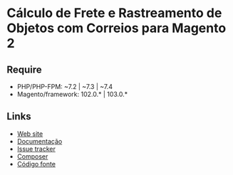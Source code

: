 # Cálculo de Frete e Rastreamento de Objetos com Correios para Magento 2

## Require
* PHP/PHP-FPM: ~7.2 | ~7.3 | ~7.4
* Magento/framework: 102.0.* | 103.0.*

## Links

* [Web site](https://www.eloom.com.br/correios-frete)
* [Documentação](https://docs.eloom.com.br/correios-frete)
* [Issue tracker](https://github.com/eloom/module-correios-frete/issues)
* [Composer](https://app.repman.io/organization/eloom-open/package/81520e5c-adab-4769-8430-f6fb167e41bd/details#)
* [Código fonte](https://github.com/eloom/module-correios-frete)